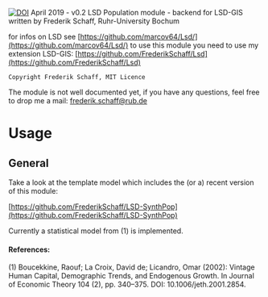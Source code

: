  [![DOI](https://zenodo.org/badge/164861543.svg)](https://zenodo.org/badge/latestdoi/164861543)
 April 2019 - v0.2
 LSD Population module - backend for LSD-GIS
  written by Frederik Schaff, Ruhr-University Bochum

  for infos on LSD see [https://github.com/marcov64/Lsd/](https://github.com/marcov64/Lsd/)
  to use this module you need to use my extension LSD-GIS: [https://github.com/FrederikSchaff/Lsd](https://github.com/FrederikSchaff/Lsd)

	Copyright Frederik Schaff, MIT Licence
 The module is not well documented yet, if you have any questions, feel free to drop me a mail: [frederik.schaff@rub.de](frederik.schaff@rub.de) 

# Usage

## General

Take a look at the template model which includes the (or a) recent version of this module:

[https://github.com/FrederikSchaff/LSD-SynthPop](https://github.com/FrederikSchaff/LSD-SynthPop)

Currently a statistical model from (1) is implemented.

#### References:

(1) Boucekkine, Raouf; La Croix, David de; Licandro, Omar (2002): Vintage Human Capital, Demographic Trends, and Endogenous Growth. In Journal of Economic Theory 104 (2), pp. 340–375. DOI: 10.1006/jeth.2001.2854.
